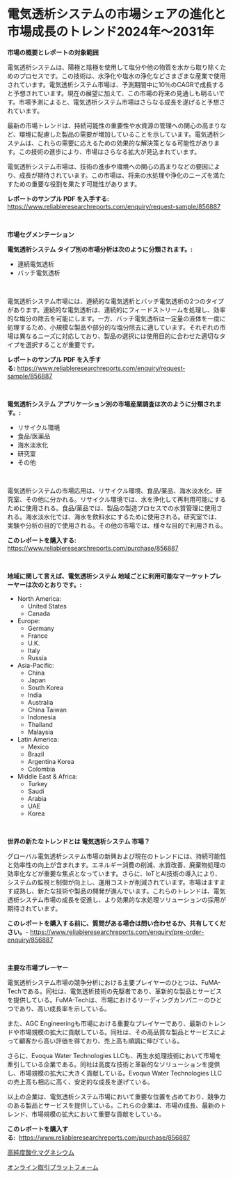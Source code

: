 <p><h1>電気透析システムの市場シェアの進化と市場成長のトレンド2024年～2031年</h1></p><p><strong>市場の概要とレポートの対象範囲</strong></p>
<p><p>電気透析システムは、陽極と陰極を使用して塩分や他の物質を水から取り除くためのプロセスです。この技術は、水浄化や塩水の浄化などさまざまな産業で使用されています。電気透析システム市場は、予測期間中に10％のCAGRで成長すると予想されています。現在の展望に加えて、この市場の将来の見通しも明るいです。市場予測によると、電気透析システム市場はさらなる成長を遂げると予想されています。</p><p>最新の市場トレンドは、持続可能性の重要性や水資源の管理への関心の高まりなど、環境に配慮した製品の需要が増加していることを示しています。電気透析システムは、これらの需要に応えるための効果的な解決策となる可能性があります。この技術の進歩により、市場はさらなる拡大が見込まれています。</p><p>電気透析システム市場は、技術の進歩や環境への関心の高まりなどの要因により、成長が期待されています。この市場は、将来の水処理や浄化のニーズを満たすための重要な役割を果たす可能性があります。</p></p>
<p><strong>レポートのサンプル PDF を入手する:</strong> <a href="https://www.reliableresearchreports.com/enquiry/request-sample/856887">https://www.reliableresearchreports.com/enquiry/request-sample/856887</a></p>
<p>&nbsp;</p>
<p><strong>市場セグメンテーション</strong></p>
<p><strong>電気透析システム タイプ別の市場分析は次のように分類されます。:</strong></p>
<p><ul><li>連続電気透析</li><li>バッチ電気透析</li></ul></p>
<p>&nbsp;</p>
<p><p>電気透析システム市場には、連続的な電気透析とバッチ電気透析の2つのタイプがあります。連続的な電気透析は、連続的にフィードストリームを処理し、効率的な塩分の除去を可能にします。一方、バッチ電気透析は一定量の液体を一度に処理するため、小規模な製品や部分的な塩分除去に適しています。それぞれの市場は異なるニーズに対応しており、製品の選択には使用目的に合わせた適切なタイプを選択することが重要です。</p></p>
<p><strong>レポートのサンプル PDF を入手する:</strong>&nbsp;<a href="https://www.reliableresearchreports.com/enquiry/request-sample/856887">https://www.reliableresearchreports.com/enquiry/request-sample/856887</a></p>
<p>&nbsp;</p>
<p><strong> 電気透析システム アプリケーション別の市場産業調査は次のように分類されます。:</strong></p>
<p><ul><li>リサイクル環境</li><li>食品/医薬品</li><li>海水淡水化</li><li>研究室</li><li>その他</li></ul></p>
<p>&nbsp;</p>
<p><p>電気透析システムの市場応用は、リサイクル環境、食品/薬品、海水淡水化、研究室、その他に分かれる。リサイクル環境では、水を浄化して再利用可能にするために使用される。食品/薬品では、製品の製造プロセスでの水質管理に使用される。海水淡水化では、海水を飲料水にするために使用される。研究室では、実験や分析の目的で使用される。その他の市場では、様々な目的で利用される。</p></p>
<p><strong>このレポートを購入する:</strong>&nbsp; <a href="https://www.reliableresearchreports.com/purchase/856887">https://www.reliableresearchreports.com/purchase/856887</a></p>
<p>&nbsp;</p>
<p><strong>地域に関して言えば、電気透析システム 地域ごとに利用可能なマーケットプレーヤーは次のとおりです。:</strong></p>
<p><ul>
    <li>
        North America:
        <ul>
            <li>United States</li>
            <li>Canada</li>
        </ul>
    </li>
    <li>
        Europe:
        <ul>
            <li>Germany</li>
            <li>France</li>
            <li>U.K.</li>
            <li>Italy</li>
            <li>Russia</li>
        </ul>
    </li>
    <li>
        Asia-Pacific:
        <ul>
            <li>China</li>
            <li>Japan</li>
            <li>South Korea</li>
            <li>India</li>
            <li>Australia</li>
            <li>China Taiwan</li>
            <li>Indonesia</li>
            <li>Thailand</li>
            <li>Malaysia</li>
        </ul>
    </li>
    <li>
        Latin America:
        <ul>
            <li>Mexico</li>
            <li>Brazil</li>
            <li>Argentina Korea</li>
            <li>Colombia</li>
        </ul>
    </li>
    <li>
        Middle East & Africa:
        <ul>
            <li>Turkey</li>
            <li>Saudi</li>
            <li>Arabia</li>
            <li>UAE</li>
            <li>Korea</li>
        </ul>
    </li>
    </ul></p>
<p>&nbsp;</p>
<p><strong>世界の新たなトレンドとは 電気透析システム 市場？</strong></p>
<p><p>グローバル電気透析システム市場の新興および現在のトレンドには、持続可能性と効率性の向上が含まれます。エネルギー消費の削減、水質改善、廃棄物処理の効率化などが重要な焦点となっています。さらに、IoTとAI技術の導入により、システムの監視と制御が向上し、運用コストが削減されています。市場はますます成熟し、新たな技術や製品の開発が進んでいます。これらのトレンドは、電気透析システム市場の成長を促進し、より効果的な水処理ソリューションの採用が期待されています。</p></p>
<p><strong>このレポートを購入する前に、質問がある場合は問い合わせるか、共有してください。</strong>- <a href="https://www.reliableresearchreports.com/enquiry/pre-order-enquiry/856887">https://www.reliableresearchreports.com/enquiry/pre-order-enquiry/856887</a></p>
<p>&nbsp;</p>
<p><strong>主要な市場プレーヤー</strong></p>
<p><p>電気透析システム市場の競争分析における主要プレイヤーのひとつは、FuMA-Techである。同社は、電気透析技術の先駆者であり、革新的な製品とサービスを提供している。FuMA-Techは、市場におけるリーディングカンパニーのひとつであり、高い成長率を示している。</p><p>また、AGC Engineeringも市場における重要なプレイヤーであり、最新のトレンドや市場規模の拡大に貢献している。同社は、その高品質な製品とサービスによって顧客から高い評価を得ており、売上高も順調に伸びている。</p><p>さらに、Evoqua Water Technologies LLCも、再生水処理技術において市場を牽引している企業である。同社は高度な技術と革新的なソリューションを提供し、市場規模の拡大に大きく貢献している。Evoqua Water Technologies LLCの売上高も相応に高く、安定的な成長を遂げている。</p><p>以上の企業は、電気透析システム市場において重要な位置を占めており、競争力のある製品とサービスを提供している。これらの企業は、市場の成長、最新のトレンド、市場規模の拡大において重要な貢献をしている。</p></p>
<p><strong>このレポートを購入する:</strong>&nbsp;&nbsp;<a href="https://www.reliableresearchreports.com/purchase/856887">https://www.reliableresearchreports.com/purchase/856887</a></p>
<p><p><a href="https://github.com/RodHoppe07/Market-Research-Report-List-1/blob/main/649583717009.md">高純度酸化マグネシウム</a></p><p><a href="https://github.com/laurenreichert/Market-Research-Report-List-1/blob/main/431122917008.md">オンライン取引プラットフォーム</a></p></p>